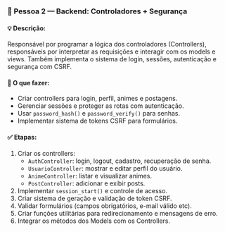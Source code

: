 ### 👤 Pessoa 2 — Backend: Controladores + Segurança

#### 💡 Descrição:
Responsável por programar a lógica dos controladores (Controllers), responsáveis por interpretar as requisições e interagir com os models e views. Também implementa o sistema de login, sessões, autenticação e segurança com CSRF.

#### 📌 O que fazer:
- Criar controllers para login, perfil, animes e postagens.
- Gerenciar sessões e proteger as rotas com autenticação.
- Usar `password_hash()` e `password_verify()` para senhas.
- Implementar sistema de tokens CSRF para formulários.

#### ✅ Etapas:
1. Criar os controllers:
   - `AuthController`: login, logout, cadastro, recuperação de senha.
   - `UsuarioController`: mostrar e editar perfil do usuário.
   - `AnimeController`: listar e visualizar animes.
   - `PostController`: adicionar e exibir posts.
2. Implementar `session_start()` e controle de acesso.
3. Criar sistema de geração e validação de token CSRF.
4. Validar formulários (campos obrigatórios, e-mail válido etc).
5. Criar funções utilitárias para redirecionamento e mensagens de erro.
6. Integrar os métodos dos Models com os Controllers.